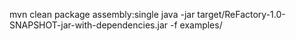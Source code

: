 mvn clean package assembly:single
java -jar target/ReFactory-1.0-SNAPSHOT-jar-with-dependencies.jar -f examples/
